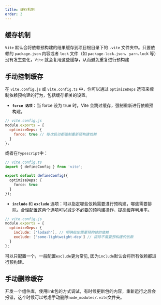 ```yaml
---
title: 缓存机制
order: 3
---
```


## 缓存机制

`Vite` 默认会将依赖预构建的结果缓存到项目根目录下的 `.vite` 文件夹中。只要依赖的 `package.json` 内容或者 `lock` 文件（如 `package-lock.json`、`yarn.loc`k 等）没有发生变化，`Vite` 就会复用这些缓存，从而避免重复进行预构建

## 手动控制缓存

在 `vite.config.js` 或 `vite.config.ts` 中，你可以通过 `optimizeDeps` 选项来控制依赖预构建的行为，包括缓存相关的设置。

- **`force 选项`**：当 force 设为 true 时，Vite 会跳过缓存，强制重新进行依赖预构建。

```javascript
// vite.config.js
module.exports = {
  optimizeDeps: {
    force: true // 每次启动都强制重新预构建依赖
  }
};
```

或者在`Typescript`中：

```typescript
// vite.config.ts
import { defineConfig } from 'vite';

export default defineConfig({
  optimizeDeps: {
    force: true
  }
});
```

- **`include`** 和 **`exclude`** 选项：可以指定哪些依赖需要进行预构建，哪些需要排除。合理配置这两个选项可以减少不必要的预构建操作，提高缓存利用率。

```javascript
// vite.config.js
module.exports = {
  optimizeDeps: {
    include: ['lodash'], // 明确指定需要预构建的依赖
    exclude: ['some-lightweight-dep'] // 排除不需要预构建的依赖
  }
};
```

可以只配置一个，一般配置`exclude`更为常见, 因为`include`默认会将所有依赖都进行预构建。

## 手动删除缓存

开发一个组件库，使用link包的方式调试，有时候更新包的内容，重新运行之后会报错，这个时候可以考虑手动删除`node_modules/.vite`文件夹。
